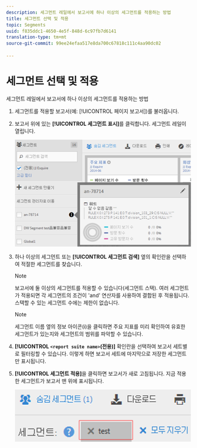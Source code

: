 ```yaml
---
description: 세그먼트 레일에서 보고서에 하나 이상의 세그먼트를 적용하는 방법
title: 세그먼트 선택 및 적용
topic: Segments
uuid: f835ddc1-4650-4e5f-848d-6c97fb7d6141
translation-type: tm+mt
source-git-commit: 99ee24efaa517e8da700c67818c111c4aa90dc02

---
```



# 세그먼트 선택 및 적용

세그먼트 레일에서 보고서에 하나 이상의 세그먼트를 적용하는 방법

1. 세그먼트를 적용할 보고서(예: [!UICONTROL 페이지 보고서])를 불러옵니다.
1. 보고서 위에 있는 **[!UICONTROL 세그먼트 표시]**&#x200B;를 클릭합니다. 세그먼트 레일이 열립니다.

   ![](assets/segment_rail.png)

1. 하나 이상의 세그먼트 또는 **[!UICONTROL 세그먼트 검색]** 옆의 확인란을 선택하여 적절한 세그먼트를 찾습니다.

   >[!NOTE]
   >
   >보고서에 둘 이상의 세그먼트를 적용할 수 있습니다(세그먼트 스택). 여러 세그먼트가 적용되면 각 세그먼트의 조건이 'and' 연산자를 사용하여 결합된 후 적용됩니다. 스택할 수 있는 세그먼트 수에는 제한이 없습니다.

   >[!NOTE]
   >
   >세그먼트 이름 옆의 정보 아이콘(i)을 클릭하면 주요 지표를 미리 확인하여 유효한 세그먼트가 있는지와 세그먼트의 범위를 파악할 수 있습니다.

1. **[!UICONTROL `<report suite name>`(전용)]** 확인란을 선택하여 보고서 세트별로 필터링할 수 있습니다. 이렇게 하면 보고서 세트에 마지막으로 저장한 세그먼트만 표시됩니다.
1. **[!UICONTROL 세그먼트 적용]**&#x200B;을 클릭하면 보고서가 새로 고침됩니다. 지금 적용한 세그먼트가 보고서 맨 위에 표시됩니다. 

   ![](assets/applied_segments.png)
